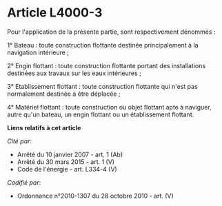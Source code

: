# Article L4000-3

Pour l'application de la présente partie, sont respectivement dénommés :

1° Bateau : toute construction flottante destinée principalement à la navigation intérieure ;

2° Engin flottant : toute construction flottante portant des installations destinées aux travaux sur les eaux intérieures ;

3° Etablissement flottant : toute construction flottante qui n'est pas normalement destinée à être déplacée ;

4° Matériel flottant : toute construction ou objet flottant apte à naviguer, autre qu'un bateau, un engin flottant ou un
établissement flottant.

**Liens relatifs à cet article**

_Cité par_:

  - Arrêté du 10 janvier 2007 - art. 1 (Ab)
  - Arrêté du 30 mars 2015 - art. 1 (V)
  - Code de l'énergie - art. L334-4 (V)

_Codifié par_:

  - Ordonnance n°2010-1307 du 28 octobre 2010 - art. (V)
